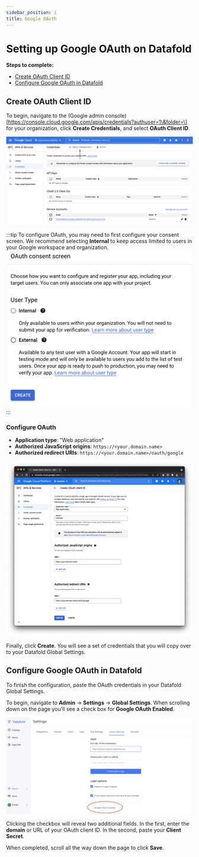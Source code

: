 ```yaml
---
sidebar_position: 1
title: Google OAuth
---
```

# Setting up Google OAuth on Datafold

**Steps to complete:**

* [Create OAuth Client ID](google_oauth.md#create-oauth-client-id)
* [Configure Google OAuth in Datafold](google_oauth.md#configure-google-oauth-in-datafold)

## Create OAuth Client ID
To begin, navigate to the (Google admin console)[https://console.cloud.google.com/apis/credentials?authuser=1\&folder=\] for your organization, click **Create Credentials**, and select **OAuth Client ID**.

![](../../static/img/google_oauth_create_credential.png)

:::tip
To configure OAuth, you may need to first configure your consent screen. We recommend selecting **Internal** to keep access limited to users in your Google workspace and organization. 
![](../../static/img/google_oauth_consent_screen.png)
:::

### Configure OAuth
* **Application type**: "Web application"
* **Authorized JavaScript origins**: `https://<your.domain.name>`
* **Authorized redirect URIs**: `https://<your.domain.name>/oauth/google`

![](../../static/img/google_oauth_authorizations.png)

Finally, click **Create**. You will see a set of credentials that you will copy over to your Datafold Global Settings. 

## Configure Google OAuth in Datafold
To finish the configuration, paste the OAuth credentials in your Datafold Global Settings. 

To begin, navigate to **Admin** -> **Settings** -> **Global Settings**. When scrolling down on the page you'll see a check box for **Google OAuth Enabled**.

![](../../static/img/google_oauth_datafold_checkbox.png)

Clicking the checkbox will reveal two additional fields. In the first, enter the **domain** or URL of your OAuth client ID. In the second, paste your **Client Secret**.

When completed, scroll all the way down the page to click **Save**.
